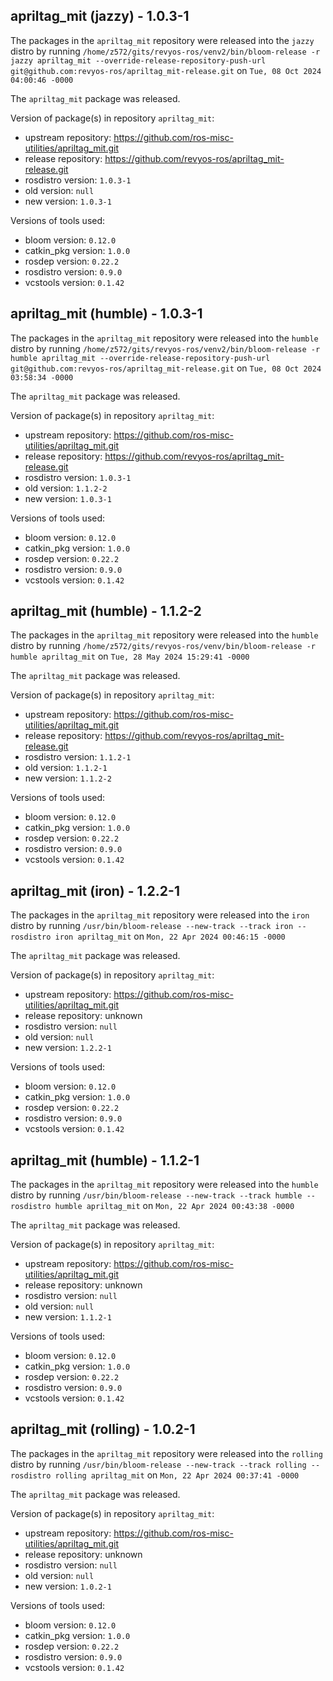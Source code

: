 ## apriltag_mit (jazzy) - 1.0.3-1

The packages in the `apriltag_mit` repository were released into the `jazzy` distro by running `/home/z572/gits/revyos-ros/venv2/bin/bloom-release -r jazzy apriltag_mit --override-release-repository-push-url git@github.com:revyos-ros/apriltag_mit-release.git` on `Tue, 08 Oct 2024 04:00:46 -0000`

The `apriltag_mit` package was released.

Version of package(s) in repository `apriltag_mit`:

- upstream repository: https://github.com/ros-misc-utilities/apriltag_mit.git
- release repository: https://github.com/revyos-ros/apriltag_mit-release.git
- rosdistro version: `1.0.3-1`
- old version: `null`
- new version: `1.0.3-1`

Versions of tools used:

- bloom version: `0.12.0`
- catkin_pkg version: `1.0.0`
- rosdep version: `0.22.2`
- rosdistro version: `0.9.0`
- vcstools version: `0.1.42`


## apriltag_mit (humble) - 1.0.3-1

The packages in the `apriltag_mit` repository were released into the `humble` distro by running `/home/z572/gits/revyos-ros/venv2/bin/bloom-release -r humble apriltag_mit --override-release-repository-push-url git@github.com:revyos-ros/apriltag_mit-release.git` on `Tue, 08 Oct 2024 03:58:34 -0000`

The `apriltag_mit` package was released.

Version of package(s) in repository `apriltag_mit`:

- upstream repository: https://github.com/ros-misc-utilities/apriltag_mit.git
- release repository: https://github.com/revyos-ros/apriltag_mit-release.git
- rosdistro version: `1.0.3-1`
- old version: `1.1.2-2`
- new version: `1.0.3-1`

Versions of tools used:

- bloom version: `0.12.0`
- catkin_pkg version: `1.0.0`
- rosdep version: `0.22.2`
- rosdistro version: `0.9.0`
- vcstools version: `0.1.42`


## apriltag_mit (humble) - 1.1.2-2

The packages in the `apriltag_mit` repository were released into the `humble` distro by running `/home/z572/gits/revyos-ros/venv/bin/bloom-release -r humble apriltag_mit` on `Tue, 28 May 2024 15:29:41 -0000`

The `apriltag_mit` package was released.

Version of package(s) in repository `apriltag_mit`:

- upstream repository: https://github.com/ros-misc-utilities/apriltag_mit.git
- release repository: https://github.com/revyos-ros/apriltag_mit-release.git
- rosdistro version: `1.1.2-1`
- old version: `1.1.2-1`
- new version: `1.1.2-2`

Versions of tools used:

- bloom version: `0.12.0`
- catkin_pkg version: `1.0.0`
- rosdep version: `0.22.2`
- rosdistro version: `0.9.0`
- vcstools version: `0.1.42`


## apriltag_mit (iron) - 1.2.2-1

The packages in the `apriltag_mit` repository were released into the `iron` distro by running `/usr/bin/bloom-release --new-track --track iron --rosdistro iron apriltag_mit` on `Mon, 22 Apr 2024 00:46:15 -0000`

The `apriltag_mit` package was released.

Version of package(s) in repository `apriltag_mit`:

- upstream repository: https://github.com/ros-misc-utilities/apriltag_mit.git
- release repository: unknown
- rosdistro version: `null`
- old version: `null`
- new version: `1.2.2-1`

Versions of tools used:

- bloom version: `0.12.0`
- catkin_pkg version: `1.0.0`
- rosdep version: `0.22.2`
- rosdistro version: `0.9.0`
- vcstools version: `0.1.42`


## apriltag_mit (humble) - 1.1.2-1

The packages in the `apriltag_mit` repository were released into the `humble` distro by running `/usr/bin/bloom-release --new-track --track humble --rosdistro humble apriltag_mit` on `Mon, 22 Apr 2024 00:43:38 -0000`

The `apriltag_mit` package was released.

Version of package(s) in repository `apriltag_mit`:

- upstream repository: https://github.com/ros-misc-utilities/apriltag_mit.git
- release repository: unknown
- rosdistro version: `null`
- old version: `null`
- new version: `1.1.2-1`

Versions of tools used:

- bloom version: `0.12.0`
- catkin_pkg version: `1.0.0`
- rosdep version: `0.22.2`
- rosdistro version: `0.9.0`
- vcstools version: `0.1.42`


## apriltag_mit (rolling) - 1.0.2-1

The packages in the `apriltag_mit` repository were released into the `rolling` distro by running `/usr/bin/bloom-release --new-track --track rolling --rosdistro rolling apriltag_mit` on `Mon, 22 Apr 2024 00:37:41 -0000`

The `apriltag_mit` package was released.

Version of package(s) in repository `apriltag_mit`:

- upstream repository: https://github.com/ros-misc-utilities/apriltag_mit.git
- release repository: unknown
- rosdistro version: `null`
- old version: `null`
- new version: `1.0.2-1`

Versions of tools used:

- bloom version: `0.12.0`
- catkin_pkg version: `1.0.0`
- rosdep version: `0.22.2`
- rosdistro version: `0.9.0`
- vcstools version: `0.1.42`


